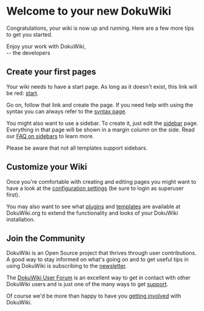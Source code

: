 # Welcome to your new DokuWiki

Congratulations, your wiki is now up and running. Here are a few more tips to get you started.

Enjoy your work with DokuWiki,  
-- the developers

## Create your first pages

Your wiki needs to have a start page. As long as it doesn't exist, this link will be red: [start](/start).

Go on, follow that link and create the page. If you need help with using the syntax you can always refer to the [syntax page](/wiki/syntax).

You might also want to use a sidebar. To create it, just edit the [sidebar](/sidebar) page. Everything in that page will be shown in a margin column on the side. Read our [FAQ on sidebars](https://www.dokuwiki.org/faq:sidebar) to learn more.

Please be aware that not all templates support sidebars.

## Customize your Wiki

Once you're comfortable with creating and editing pages you might want to have a look at the [configuration settings](this>doku.php?do=admin&page=config) (be sure to login as superuser first).

You may also want to see what [plugins](https://www.dokuwiki.org/plugins) and [templates](https://www.dokuwiki.org/templates) are available at DokuWiki.org to extend the functionality and looks of your DokuWiki installation.

## Join the Community

DokuWiki is an Open Source project that thrives through user contributions. A good way to stay informed on what's going on and to get useful tips in using DokuWiki is subscribing to the [newsletter](https://www.dokuwiki.org/newsletter).

The [DokuWiki User Forum](https://forum.dokuwiki.org) is an excellent way to get in contact with other DokuWiki users and is just one of the many ways to get [support](https://www.dokuwiki.org/faq:support).

Of course we'd be more than happy to have you [getting involved](https://www.dokuwiki.org/teams:getting_involved) with DokuWiki.
